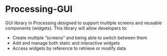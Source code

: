 # Processing-GUI
GUI library in Processing designed to support multiple screens and reusable components (widgets).
 This library will allow developers to:
- Create multiple ”screens” and being able to switch between them
- Add and manage both static and interactive widgets
- Access widgets by reference to retrieve or modify data
